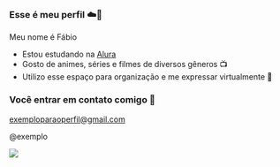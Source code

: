### Esse é meu perfil ☁️🐻

Meu nome é Fábio 

- Estou estudando na [Alura](https://www.alura.com.br)
- Gosto de animes, séries e filmes de diversos gêneros 📺
- Utilizo esse espaço para organização e me expressar virtualmente 📱

### Você entrar em contato comigo 💎

exemploparaoperfil@gmail.com

@exemplo

![](https://media1.tenor.com/m/jUFxWh8nPQMAAAAC/zenitsu-demon-slayer.gif)
